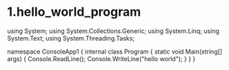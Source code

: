 # 1.hello_world_program

using System;
using System.Collections.Generic;
using System.Linq;
using System.Text;
using System.Threading.Tasks;

namespace ConsoleApp1
{
    internal class Program
    {
        static void Main(string[] args)
        {
            Console.ReadLine();
            Console.WriteLine("hello world");
        }
    }
}
